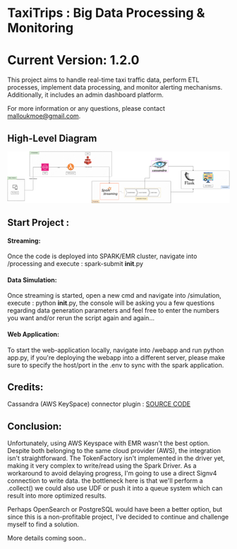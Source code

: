 # TaxiTrips : Big Data Processing & Monitoring 

# Current Version: 1.2.0

This project aims to handle real-time taxi traffic data, perform ETL processes, implement data processing, and monitor alerting mechanisms. Additionally, it includes an admin dashboard platform.

For more information or any questions, please contact malloukmoe@gmail.com.

## High-Level Diagram

![High-Level Diagram](processing/doc/diagrams/Tec-Diagram-Flow.png?raw=true "High-Level")

## Start Project : 

#### Streaming:
Once the code is deployed into SPARK/EMR cluster, navigate into /processing and execute : spark-submit __init__.py

#### Data Simulation:
Once streaming is started, open a new cmd and navigate into /simulation, execute : python __init__.py, the console will be asking you a few questions regarding data generation parameters and feel free to enter the numbers you want and/or rerun the script again and again...

#### Web Application:
To start the web-application locally, navigate into /webapp and run python app.py, if you're deploying the webapp into a different server, please make sure to specify the host/port in the .env to sync with the spark application.


## Credits:

Cassandra (AWS KeySpace) connector plugin : [SOURCE CODE](https://github.com/aws-samples/amazon-keyspaces-examples/tree/main)

## Conclusion:

Unfortunately, using AWS Keyspace with EMR wasn't the best option. Despite both belonging to the same cloud provider (AWS), the integration isn't straightforward. The TokenFactory isn't implemented in the driver yet, making it very complex to write/read using the Spark Driver. As a workaround to avoid delaying progress, I'm going to use a direct Signv4 connection to write data. the bottleneck here is that we'll perform a .collect() we could also use UDF or push it into a queue system which can result into more optimized results.

Perhaps OpenSearch or PostgreSQL would have been a better option, but since this is a non-profitable project, I've decided to continue and challenge myself to find a solution.


More details coming soon..

